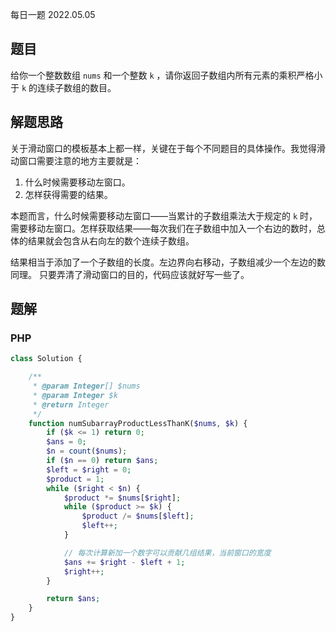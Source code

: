 每日一题 2022.05.05

## 题目

给你一个整数数组 `nums` 和一个整数 `k` ，请你返回子数组内所有元素的乘积严格小于 `k` 的连续子数组的数目。

## 解题思路

关于滑动窗口的模板基本上都一样，关键在于每个不同题目的具体操作。我觉得滑动窗口需要注意的地方主要就是：

1. 什么时候需要移动左窗口。
2. 怎样获得需要的结果。

本题而言，什么时候需要移动左窗口——当累计的子数组乘法大于规定的 `k` 时，需要移动左窗口。怎样获取结果——每次我们在子数组中加入一个右边的数时，总体的结果就会包含从右向左的数个连续子数组。

结果相当于添加了一个子数组的长度。左边界向右移动，子数组减少一个左边的数同理。
只要弄清了滑动窗口的目的，代码应该就好写一些了。

## 题解

### PHP

```PHP
class Solution {

    /**
     * @param Integer[] $nums
     * @param Integer $k
     * @return Integer
     */
    function numSubarrayProductLessThanK($nums, $k) {
        if ($k <= 1) return 0;
        $ans = 0;
        $n = count($nums);
        if ($n == 0) return $ans;
        $left = $right = 0;
        $product = 1;
        while ($right < $n) {
            $product *= $nums[$right];
            while ($product >= $k) {
                $product /= $nums[$left];
                $left++;
            }

            // 每次计算新加一个数字可以贡献几组结果，当前窗口的宽度
            $ans += $right - $left + 1;
            $right++;
        }

        return $ans;
    }
}
```
